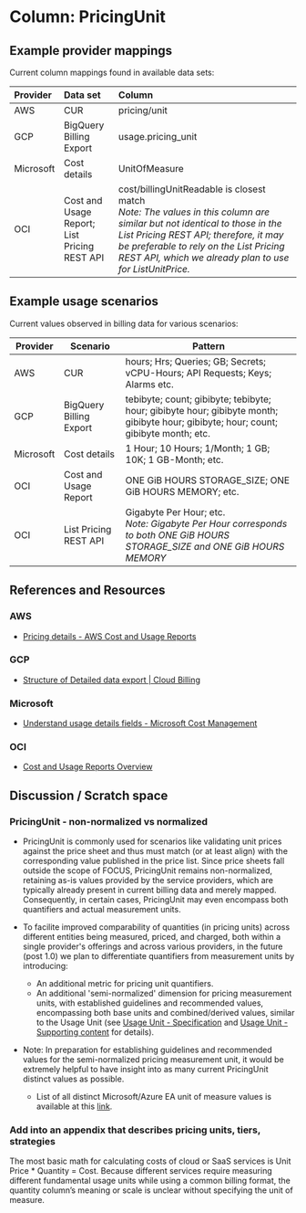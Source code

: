 # Column: PricingUnit

## Example provider mappings

Current column mappings found in available data sets:

| Provider  | Data set                                        | Column                   |
|:----------|:------------------------------------------------|:-------------------------|
| AWS       | CUR                                             | pricing/unit             |
| GCP       | BigQuery Billing Export                         | usage.pricing_unit       |
| Microsoft | Cost details                                    | UnitOfMeasure            |
| OCI       | Cost and Usage Report;<br>List Pricing REST API | cost/billingUnitReadable is closest match<br>*Note: The values in this column are similar but not identical to those in the List Pricing REST API; therefore, it may be preferable to rely on the List Pricing REST API, which we already plan to use for ListUnitPrice.* |

## Example usage scenarios

Current values observed in billing data for various scenarios:

| Provider  | Scenario                | Pattern                                                                                                                              |
|-----------|-------------------------|--------------------------------------------------------------------------------------------------------------------------------------|
| AWS       | CUR                     | hours; Hrs; Queries; GB; Secrets; vCPU-Hours; API Requests; Keys; Alarms etc.                                                        |
| GCP       | BigQuery Billing Export | tebibyte; count; gibibyte; tebibyte; hour; gibibyte hour; gibibyte month; gibibyte hour; gibibyte; hour; count; gibibyte month; etc. |
| Microsoft | Cost details            | 1 Hour; 10 Hours; 1/Month; 1 GB; 10K; 1 GB-Month; etc.                                                                               |
| OCI       | Cost and Usage Report   | ONE GiB HOURS STORAGE_SIZE; ONE GiB HOURS MEMORY; etc.                                                                               |
| OCI       | List Pricing REST API   | Gigabyte Per Hour; etc.<br>*Note: Gigabyte Per Hour corresponds to both ONE GiB HOURS STORAGE_SIZE and ONE GiB HOURS MEMORY*         |

## References and Resources

### AWS

- [Pricing details - AWS Cost and Usage Reports](https://docs.aws.amazon.com/cur/latest/userguide/pricing-columns.html)

### GCP

- [Structure of Detailed data export | Cloud Billing](https://cloud.google.com/billing/docs/how-to/export-data-bigquery-tables/detailed-usage)

### Microsoft

- [Understand usage details fields - Microsoft Cost Management](https://learn.microsoft.com/en-us/azure/cost-management-billing/automate/understand-usage-details-fields)

### OCI

- [Cost and Usage Reports Overview](https://docs.oracle.com/en-us/iaas/Content/Billing/Concepts/usagereportsoverview.htm)

## Discussion / Scratch space

### PricingUnit - non-normalized vs normalized

- PricingUnit is commonly used for scenarios like validating unit prices against the price sheet and thus must match (or at least align) with the corresponding value published in the price list. Since price sheets fall outside the scope of FOCUS, PricingUnit remains non-normalized, retaining as-is values provided by the service providers, which are typically already present in current billing data and merely mapped. Consequently, in certain cases, PricingUnit may even encompass both quantifiers and actual measurement units.

- To facilite improved comparability of quantities (in pricing units) across different entities being measured, priced, and charged, both within a single provider's offerings and across various providers, in the future (post 1.0) we plan to differentiate quantifiers from measurement units by introducing:
  - An additional metric for pricing unit quantifiers.
  - An additional 'semi-normalized' dimension for pricing measurement units, with established guidelines and recommended values, encompassing both base units and combined/derived values, similar to the Usage Unit (see [Usage Unit - Specification](../../specification/dimensions/usageunit.md) and [Usage Unit - Supporting content](.usageunit.md) for details).

- Note: In preparation for establishing guidelines and recommended values for the semi-normalized pricing measurement unit, it would be extremely helpful to have insight into as many current PricingUnit distinct values as possible.
  - List of all distinct Microsoft/Azure EA unit of measure values is available at this [link](https://github.com/microsoft/finops-toolkit/pull/348).

### Add into an appendix that describes pricing units, tiers, strategies

The most basic math for calculating costs of cloud or SaaS services is Unit Price * Quantity = Cost.  Because different services require measuring different fundamental usage units while using a common billing format, the quantity column’s meaning or scale is unclear without specifying the unit of measure.
